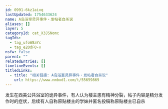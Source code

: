 ```yaml
---
id: 0991-6kz1aixq
lastUpdated: 1754633624
name: A岛浴室灵异事件・发帖者自杀说
aliases: []
layer: 5
categoryId: cat_X3JSNomc
tagIds:
  - tag_ufoW8aYc
  - tag_e2OdFO-v
nsfw: false
parent: ""
relatedEntries: []
timelineEvents: []
titledLinks:
  - title: "相关链接: A岛浴室灵异事件・发帖者自杀说"
    url: https://www.nmbxd1.com/t/55659869
---
```


发生在西美公共浴室的诡异事件，有人认为楼主患有精神分裂，帖子内容是精分发作时的症状，后续有人自称原贴楼主的学妹并匿名投稿称原贴楼主已自杀